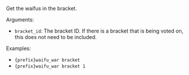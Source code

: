 Get the waifus in the bracket.

Arguments:
* `bracket_id`: The bracket ID. If there is a bracket that is being voted on, this does not need to be included.

Examples:
* `{prefix}waifu_war bracket`
* `{prefix}waifu_war bracket 1`
